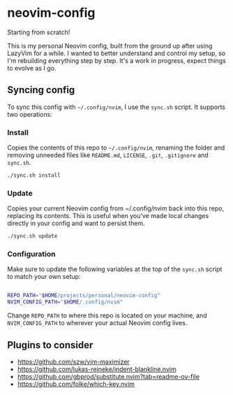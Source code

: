 # neovim-config

Starting from scratch!

This is my personal Neovim config, built from the ground up after using LazyVim
for a while. I wanted to better understand and control my setup, so I'm
rebuilding everything step by step. It's a work in progress, expect things
to evolve as I go.

## Syncing config

To sync this config with `~/.config/nvim`, I use the `sync.sh` script.
It supports two operations:

### Install

Copies the contents of this repo to `~/.config/nvim`, renaming the
folder and removing unneeded files like `README.md`, `LICENSE`,
`.git`, `.gitignore` and `sync.sh`.

```bash
./sync.sh install
```

### Update

Copies your current Neovim config from ~/.config/nvim back into
this repo, replacing its contents. This is useful when you’ve
made local changes directly in your config and want to persist them.

```bash
./sync.sh update
```

### Configuration

Make sure to update the following variables at the top of the `sync.sh`
script to match your own setup:

```bash

REPO_PATH="$HOME/projects/personal/neovim-config"
NVIM_CONFIG_PATH="$HOME/.config/nvim"
```

Change `REPO_PATH` to where this repo is located on your machine,
and `NVIM_CONFIG_PATH` to wherever your actual Neovim config lives.

## Plugins to consider

- <https://github.com/szw/vim-maximizer>
- <https://github.com/lukas-reineke/indent-blankline.nvim>
- <https://github.com/gbprod/substitute.nvim?tab=readme-ov-file>
- <https://github.com/folke/which-key.nvim>
